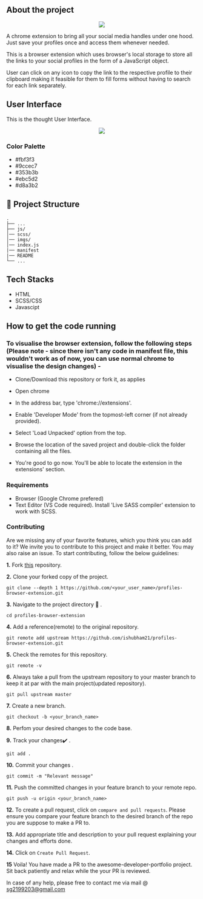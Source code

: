 ## About the project 

<p align="center"><img src="https://github.com/ishubham21/profiles-browser-extension/blob/master/imgs/icon.png"></p>

A chrome extension to bring all your social media handles under one hood. Just save your profiles once and access them whenever needed.

This is a browser extension which uses browser's local storage to store all the links to your social profiles in the form of a JavaScript object. 

User can click on any icon to copy the link to the respective profile to their clipboard making it feasible for them to fill forms without having to search for each link separately.

## User Interface

This is the thought User Interface. 

<p align="center"><img src="https://github.com/ishubham21/profiles-browser-extension/blob/master/imgs/UI.png"></p>

### Color Palette

* #fbf3f3
* #9ccec7
* #353b3b
* #ebc5d2
* #d8a3b2

## 🤷 Project Structure
    .
    ├── ...
    ├── js/
    │── scss/
    │── imgs/
    │── index.js
    |── manifest
    |── README
    └── ...

## Tech Stacks 
 * HTML
 * SCSS/CSS
 * Javascipt

## How to get the code running

### To visualise the browser extension, follow the following steps (Please note - since there isn't any code in manifest file, this wouldn't work as of now, you can use normal chrome to visualise the design changes) - 

 * Clone/Download this repository or fork it, as applies

 * Open chrome

 * In the address bar, type 'chrome://extensions'.

 * Enable 'Developer Mode' from the topmost-left corner (if not already provided).

 * Select 'Load Unpacked' option from the top.

 * Browse the location of the saved project and double-click the folder containing all the files.

 * You're good to go now. You'll be able to locate the extension in the extensions' section.

### Requirements

 * Browser (Google Chrome prefered)
 * Text Editor (VS Code required). Install 'Live SASS compiler' extension to work with SCSS.

### Contributing

Are we missing any of your favorite features, which you think you can add to it? We invite you to contribute to this project and make it better. You may also raise an issue.
To start contributing, follow the below guidelines: 

**1.**  Fork [this](https://github.com/ishubham21/profiles-browser-extension.git) repository.

**2.**  Clone your forked copy of the project.

```
git clone --depth 1 https://github.com/<your_user_name>/profiles-browser-extension.git
```

**3.** Navigate to the project directory :file_folder: .

```
cd profiles-browser-extension
```

**4.** Add a reference(remote) to the original repository.

```
git remote add upstream https://github.com/ishubham21/profiles-browser-extension.git 
```

**5.** Check the remotes for this repository.

```
git remote -v
```

**6.** Always take a pull from the upstream repository to your master branch to keep it at par with the main project(updated repository).

```
git pull upstream master
```

**7.** Create a new branch.

```
git checkout -b <your_branch_name>
```

**8.** Perfom your desired changes to the code base.

**9.** Track your changes:heavy_check_mark: .

```
git add . 
```

**10.** Commit your changes .

```
git commit -m "Relevant message"
```

**11.** Push the committed changes in your feature branch to your remote repo.

```
git push -u origin <your_branch_name>
```

**12.** To create a pull request, click on `compare and pull requests`. Please ensure you compare your feature branch to the desired branch of the repo you are suppose to make a PR to.


**13.** Add appropriate title and description to your pull request explaining your changes and efforts done.


**14.** Click on `Create Pull Request`.


**15** Voila! You have made a PR to the awesome-developer-portfolio project. Sit back patiently and relax while the your PR is reviewed. 

 In case of any help, please free to contact me via mail @ sg2199203@gmail.com 